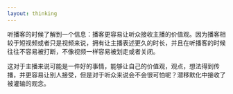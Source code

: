 ```yaml
---
layout: thinking
---
```


听播客的时候了解到一个信息：播客更容易让听众接收主播的价值观。因为播客相较于短视频或者只是视频来说，拥有让主播表述更久的时长，并且在听播客的时候往往不容易被打断，不像视频一样容易被划走或者关闭。

这对于主播来说可能是一件好的事情，能够让自己的价值观，观点，想法得到传播，并更容易让别人接受，但是对于听众来说会不会很可怕呢？潜移默化中接收了被灌输的观念。
